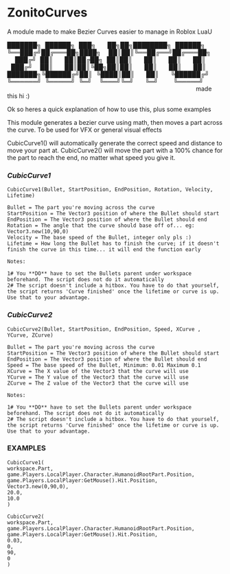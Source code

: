 # ZonitoCurves
A module made to make Bezier Curves easier to manage in Roblox LuaU

███████╗ ██████╗ ███╗   ██╗██╗████████╗ ██████╗ 
╚══███╔╝██╔═══██╗████╗  ██║██║╚══██╔══╝██╔═══██╗
  ███╔╝ ██║   ██║██╔██╗ ██║██║   ██║   ██║   ██║
 ███╔╝  ██║   ██║██║╚██╗██║██║   ██║   ██║   ██║
███████╗╚██████╔╝██║ ╚████║██║   ██║   ╚██████╔╝
╚══════╝ ╚═════╝ ╚═╝  ╚═══╝╚═╝   ╚═╝    ╚═════╝ 
                                                
made this
hi :)

Ok so heres a quick explanation of how to use this, plus some examples

This module generates a bezier curve using math, then moves a part across the curve.
To be used for VFX or general visual effects

CubicCurve1() will automatically generate the correct speed and distance to move your part at.
CubicCurve2() will move the part with a 100% chance for the part to reach the end, no matter what speed you give it.

### *CubicCurve1* ###

	CubicCurve1(Bullet, StartPosition, EndPosition, Rotation, Velocity, Lifetime)
	
	Bullet = The part you're moving across the curve
	StartPosition = The Vector3 position of where the Bullet should start
	EndPosition = The Vector3 position of where the Bullet should end
	Rotation = The angle that the curve should base off of... eg: Vector3.new(10,90,0)
	Velocity = The base speed of the Bullet, integer only pls :)
	Lifetime = How long the Bullet has to finish the curve; if it doesn't finish the curve in this time... it will end the function early
	
	Notes:
	
	1# You **DO** have to set the Bullets parent under workspace beforehand. The script does not do it automatically
	2# The script doesn't include a hitbox. You have to do that yourself, the script returns 'Curve finished' once the lifetime or curve is up. Use that to your advantage.
	
	
### *CubicCurve2* ###

	CubicCurve2(Bullet, StartPosition, EndPosition, Speed, XCurve , YCurve, ZCurve)
	
	Bullet = The part you're moving across the curve
	StartPosition = The Vector3 position of where the Bullet should start
	EndPosition = The Vector3 position of where the Bullet should end
	Speed = The base speed of the Bullet, Minimum: 0.01 Maximum 0.1
	XCurve = The X value of the Vector3 that the curve will use
	YCurve = The Y value of the Vector3 that the curve will use
	ZCurve = The Z value of the Vector3 that the curve will use
		
	Notes:
	
	1# You **DO** have to set the Bullets parent under workspace beforehand. The script does not do it automatically
	2# The script doesn't include a hitbox. You have to do that yourself, the script returns 'Curve finished' once the lifetime or curve is up. Use that to your advantage.	
	
	
### EXAMPLES ###

	CubicCurve1(
	workspace.Part,
	game.Players.LocalPlayer.Character.HumanoidRootPart.Position,
	game.Players.LocalPlayer:GetMouse().Hit.Position,
	Vector3.new(0,90,0),
	20.0,
	10.0
	)

	CubicCurve2(
	workspace.Part,
	game.Players.LocalPlayer.Character.HumanoidRootPart.Position,
	game.Players.LocalPlayer:GetMouse().Hit.Position,
	0.03,
	0,
	90,
	0
	)

